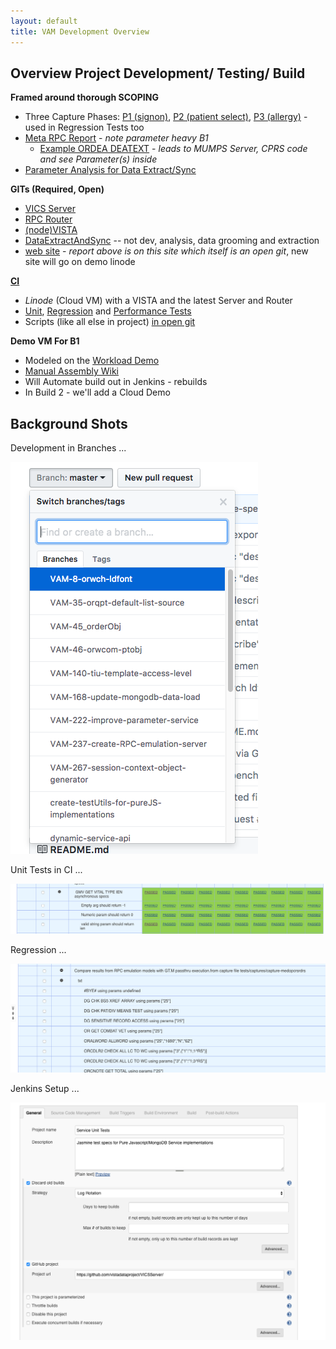 ```yaml
---
layout: default
title: VAM Development Overview
---
```


## Overview Project Development/ Testing/ Build

__Framed around thorough SCOPING__ 
  * Three Capture Phases: [P1 (signon)](https://github.com/vistadataproject/VICSServer/blob/df8182f4bec45caa68ec04c7acd829ce84b76900/tests/captures/capture-p1bpsel.txt), [P2 (patient select)](https://github.com/vistadataproject/VICSServer/blob/df8182f4bec45caa68ec04c7acd829ce84b76900/tests/captures/capture-p2psel.txt), [P3 (allergy)](https://github.com/vistadataproject/VICSServer/blob/df8182f4bec45caa68ec04c7acd829ce84b76900/tests/captures/capture-p3allergies.txt) - used in Regression Tests too
  * [Meta RPC Report](http://vistadataproject.info/artifacts/cprsRPCBreakdown/metaInMongoScope) - _note parameter heavy B1_
    * [Example ORDEA DEATEXT](http://vistadataproject.info/artifacts/devdocs/EmulatedRPC/ORDEA_DEATEXT) - _leads to MUMPS Server, CPRS code and see Parameter(s) inside_
  * [Parameter Analysis for Data Extract/Sync](https://github.com/vistadataproject/DataExtractNSync/blob/master/metaMongo/Datasets/9999/Reports/parameterCoverage9999.md)

__GITs (Required, Open)__
  * [VICS Server](https://github.com/vistadataproject/VICSServer)
  * [RPC Router](https://github.com/vistadataproject/rpcRouter)
  * [(node)VISTA](https://github.com/vistadataproject/nodeVISTA)
  * [DataExtractAndSync](https://github.com/vistadataproject/DataExtractNSync) -- not dev, analysis, data grooming and extraction
  * [web site](https://github.com/vistadataproject/vistadataproject.github.io) - _report above is on this site which itself is an open git_, new site will go on demo linode
    
__[CI](https://ci.vistadataproject.info)__
  * _Linode_ (Cloud VM) with a VISTA and the latest Server and Router
  * [Unit](https://ci.vistadataproject.info/job/VISTA%20Adaptive%20Maintenance/job/VICSServer/job/Regression%20Tests/job/Comparison%20Tests/test_results_analyzer/), [Regression](https://ci.vistadataproject.info/job/VISTA%20Adaptive%20Maintenance/job/VICSServer/job/Regression%20Tests/job/Comparison%20Tests/test_results_analyzer/) and [Performance Tests](https://ci.vistadataproject.info/job/VISTA%20Adaptive%20Maintenance/job/VICSServer/job/Performance%20Tests/job/Benchmark%20Tests/Performance_Report/)
  * Scripts (like all else in project) [in open git](https://github.com/vistadataproject/VICSServer/tree/master/scripts)
    
__Demo VM For B1__
  * Modeled on the [Workload Demo](https://workload.vistadataproject.info/login)
  * [Manual Assembly Wiki](https://github.com/vistadataproject/VAMDemo/wiki/Setting-up-VAM-Demo-Linode)
  * Will Automate build out in Jenkins - rebuilds
  * In Build 2 - we'll add a Cloud Demo

## Background Shots

Development in Branches ...

![DevInBranches](/artifacts/aboutDevelopment/images/DevInBranches.png)

Unit Tests in CI ...

![UnitTestsinCI](/artifacts/aboutDevelopment/images/GMVGETVITALIENUNITTESTS.png)

Regression ...

![Regression](/artifacts/aboutDevelopment/images/RegressionCapture.png)

Jenkins Setup ...

![JenkinsSetup](images/SetupScript.png)


